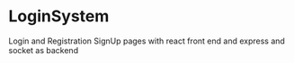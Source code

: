 # LoginSystem
Login and Registration SignUp pages with react front end and express and socket as backend
